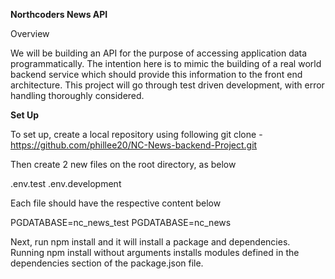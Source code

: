 **Northcoders News API**

Overview

We will be building an API for the purpose of accessing application data programmatically. The intention here is to mimic the building of a real world backend service which should provide this information to the front end architecture. This project will go through test driven development, with error handling thoroughly considered. 


**Set Up**

To set up, create a local repository using following git clone - https://github.com/phillee20/NC-News-backend-Project.git

Then create 2 new files on the root directory, as below

.env.test
.env.development

Each file should have the respective content below

PGDATABASE=nc_news_test
PGDATABASE=nc_news

Next, run npm install and it will install a package and dependencies. Running npm install without arguments installs modules defined in the dependencies section of the package.json file.
